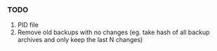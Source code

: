 ### TODO

1. PID file
2. Remove old backups with no changes (eg. take hash of all backup archives and only keep the last N changes)
